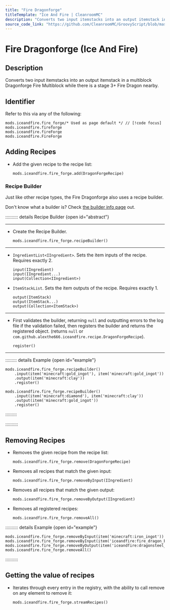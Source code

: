 ```yaml
---
title: "Fire Dragonforge"
titleTemplate: "Ice And Fire | CleanroomMC"
description: "Converts two input itemstacks into an output itemstack in a multiblock Dragonforge Fire Multiblock while there is a stage 3+ Fire Dragon nearby."
source_code_link: "https://github.com/CleanroomMC/GroovyScript/blob/master/src/main/java/com/cleanroommc/groovyscript/compat/mods/iceandfire/FireForge.java"
---
```


# Fire Dragonforge (Ice And Fire)

## Description

Converts two input itemstacks into an output itemstack in a multiblock Dragonforge Fire Multiblock while there is a stage 3+ Fire Dragon nearby.

## Identifier

Refer to this via any of the following:

```groovy:no-line-numbers {1}
mods.iceandfire.fire_forge/* Used as page default */ // [!code focus]
mods.iceandfire.fireforge
mods.iceandfire.fireForge
mods.iceandfire.FireForge
```


## Adding Recipes

- Add the given recipe to the recipe list:

    ```groovy:no-line-numbers
    mods.iceandfire.fire_forge.add(DragonForgeRecipe)
    ```


### Recipe Builder

Just like other recipe types, the Fire Dragonforge also uses a recipe builder.

Don't know what a builder is? Check [the builder info page](../../getting_started/builder.md) out.

:::::::::: details Recipe Builder {open id="abstract"}

---

- Create the Recipe Builder.

    ```groovy:no-line-numbers
    mods.iceandfire.fire_forge.recipeBuilder()
    ```

---

- `IngredientList<IIngredient>`. Sets the item inputs of the recipe. Requires exactly 2.

    ```groovy:no-line-numbers
    input(IIngredient)
    input(IIngredient...)
    input(Collection<IIngredient>)
    ```

- `ItemStackList`. Sets the item outputs of the recipe. Requires exactly 1.

    ```groovy:no-line-numbers
    output(ItemStack)
    output(ItemStack...)
    output(Collection<ItemStack>)
    ```

---

- First validates the builder, returning `null` and outputting errors to the log file if the validation failed, then registers the builder and returns the registered object. (returns `null` or `com.github.alexthe666.iceandfire.recipe.DragonForgeRecipe`).

    ```groovy:no-line-numbers
    register()
    ```

---

::::::::: details Example {open id="example"}
```groovy:no-line-numbers
mods.iceandfire.fire_forge.recipeBuilder()
    .input(item('minecraft:gold_ingot'), item('minecraft:gold_ingot'))
    .output(item('minecraft:clay'))
    .register()

mods.iceandfire.fire_forge.recipeBuilder()
    .input(item('minecraft:diamond'), item('minecraft:clay'))
    .output(item('minecraft:gold_ingot'))
    .register()
```

:::::::::

::::::::::

## Removing Recipes

- Removes the given recipe from the recipe list:

    ```groovy:no-line-numbers
    mods.iceandfire.fire_forge.remove(DragonForgeRecipe)
    ```

- Removes all recipes that match the given input:

    ```groovy:no-line-numbers
    mods.iceandfire.fire_forge.removeByInput(IIngredient)
    ```

- Removes all recipes that match the given output:

    ```groovy:no-line-numbers
    mods.iceandfire.fire_forge.removeByOutput(IIngredient)
    ```

- Removes all registered recipes:

    ```groovy:no-line-numbers
    mods.iceandfire.fire_forge.removeAll()
    ```

:::::::::: details Example {open id="example"}
```groovy:no-line-numbers
mods.iceandfire.fire_forge.removeByInput(item('minecraft:iron_ingot'))
mods.iceandfire.fire_forge.removeByInput(item('iceandfire:fire_dragon_blood'))
mods.iceandfire.fire_forge.removeByOutput(item('iceandfire:dragonsteel_fire_ingot'))
mods.iceandfire.fire_forge.removeAll()
```

::::::::::

## Getting the value of recipes

- Iterates through every entry in the registry, with the ability to call remove on any element to remove it:

    ```groovy:no-line-numbers
    mods.iceandfire.fire_forge.streamRecipes()
    ```
